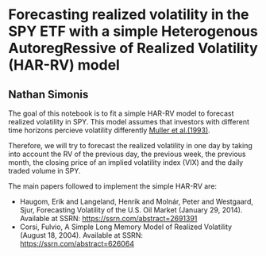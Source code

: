 # Forecasting realized volatility in the SPY ETF with a simple Heterogenous AutoregRessive of Realized Volatility (HAR-RV) model
## Nathan Simonis
The goal of this notebook is to fit a simple HAR-RV model to forecast realized volatility in SPY.  This model assumes that investors with different time horizons percieve volatility differently [Muller et al.(1993)](https://ssrn.com/abstract=5370). 

Therefore, we will try to forecast the realized volatility in one day by taking into account the RV of the previous day, the previous week, the previous month, the closing price of an implied volatility index (VIX) and the daily traded volume in SPY.

The main papers followed to implement the simple HAR-RV are:
- Haugom, Erik and Langeland, Henrik and Molnár, Peter and Westgaard, Sjur, Forecasting Volatility of the U.S. Oil Market (January 29, 2014). Available at SSRN: https://ssrn.com/abstract=2691391
- Corsi, Fulvio, A Simple Long Memory Model of Realized Volatility (August 18, 2004). Available at SSRN: https://ssrn.com/abstract=626064 
